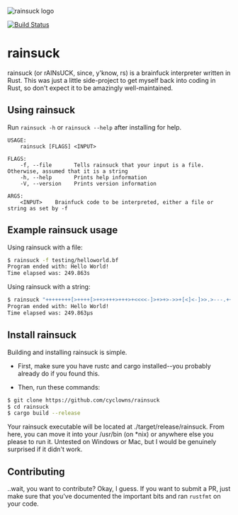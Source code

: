 ![rainsuck logo](https://i.imgur.com/NMXFise.png)

[![Build Status](https://travis-ci.org/cyclowns/rainsuck.svg?branch=master)](https://travis-ci.org/cyclowns/rainsuck)

# rainsuck

rainsuck (or rAINsUCK, since, y'know, rs) is a brainfuck interpreter written in Rust. This was
just a little side-project to get myself back into coding in Rust, so don't expect it to be amazingly
well-maintained.

## Using rainsuck

Run `rainsuck -h` or `rainsuck --help` after installing for help.

```
USAGE:
    rainsuck [FLAGS] <INPUT>

FLAGS:
    -f, --file       Tells rainsuck that your input is a file. Otherwise, assumed that it is a string
    -h, --help       Prints help information
    -V, --version    Prints version information

ARGS:
    <INPUT>    Brainfuck code to be interpreted, either a file or string as set by -f
```

## Example rainsuck usage

Using rainsuck with a file:
```bash
$ rainsuck -f testing/helloworld.bf
Program ended with: Hello World!
Time elapsed was: 249.863s
```

Using rainsuck with a string:
```bash
$ rainsuck "++++++++[>++++[>++>+++>+++>+<<<<-]>+>+>->>+[<]<-]>>.>---.+++++++..+++.>>.<-.<.+++.------.--------.>>+."
Program ended with: Hello World!
Time elapsed was: 249.863µs
```

## Install rainsuck

Building and installing rainsuck is simple.

- First, make sure you have rustc and cargo installed--you probably already do if you found
this.

- Then, run these commands:

```bash
$ git clone https://github.com/cyclowns/rainsuck
$ cd rainsuck
$ cargo build --release
```

Your rainsuck executable will be located at ./target/release/rainsuck. From here, you can
move it into your /usr/bin (on *nix) or anywhere else you please to run it. Untested on Windows
or Mac, but I would be genuinely surprised if it didn't work.

## Contributing

..wait, you want to contribute? Okay, I guess. If you want to submit a PR, just make sure that
you've documented the important bits and ran `rustfmt` on your code.
